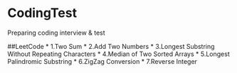 # CodingTest
Preparing coding interview &amp; test

##LeetCode 
	* 1.Two Sum
	* 2.Add Two Numbers
	* 3.Longest Substring Without Repeating Characters
	* 4.Median of Two Sorted Arrays
	* 5.Longest Palindromic Substring
	* 6.ZigZag Conversion
	* 7.Reverse Integer
